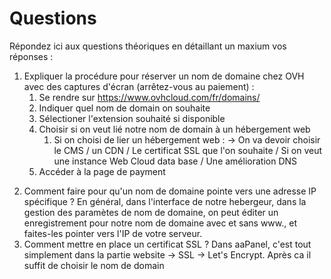 # Questions

Répondez ici aux questions théoriques en détaillant un maxium vos réponses :

1) Expliquer la procédure pour réserver un nom de domaine chez OVH avec des captures d'écran (arrêtez-vous au paiement) :
    1. Se rendre sur https://www.ovhcloud.com/fr/domains/
    2. Indiquer quel nom de domain on souhaite 
    3. Sélectioner l'extension souhaité si disponible 
    4. Choisir si on veut lié notre nom de domain à un hébergement web 
        1. Si on choisi de lier un hébergement web :
            -> On va devoir choisir le CMS / un CDN / Le certificat SSL que l'on souhaite / Si on veut une instance Web Cloud data base / Une amélioration DNS
    5. Accéder à la page de payment 

2. Comment faire pour qu'un nom de domaine pointe vers une adresse IP spécifique ?
    En général, dans l'interface de notre hebergeur, dans la gestion des paramètes de nom de domaine, on peut éditer un enregistrement pour notre nom de domaine avec et sans www., et faites-les pointer vers l'IP de votre serveur.
3. Comment mettre en place un certificat SSL ?
    Dans aaPanel, c'est tout simplement dans la partie website -> SSL -> Let's Encrypt. Après ca il suffit de choisir le nom de domain